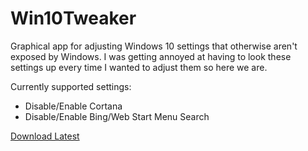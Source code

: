 # Win10Tweaker


Graphical app for adjusting Windows 10 settings that otherwise aren't exposed by Windows. I was getting annoyed at having to look these settings up every time I wanted to adjust them so here we are.

Currently supported settings:
* Disable/Enable Cortana
* Disable/Enable Bing/Web Start Menu Search

[Download Latest](https://github.com/utopiafallen/Win10Tweaker/releases/tag/v0.0.1)
